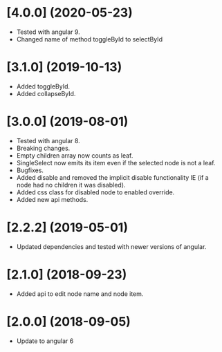 <a name="4.0.0"></a>
# [4.0.0] (2020-05-23)

* Tested with angular 9.
* Changed name of method toggleById to selectById

<a name="3.1.0"></a>
# [3.1.0] (2019-10-13)

* Added toggleById.
* Added collapseById.

<a name="3.0.0"></a>
# [3.0.0] (2019-08-01)

* Tested with angular 8.
* Breaking changes.
* Empty children array now counts as leaf.
* SingleSelect now emits its item even if the selected node is not a leaf.
* Bugfixes.
* Added disable and removed the implicit disable functionality IE (if a node had no children it was disabled).
* Added css class for disabled node to enabled override.
* Added new api methods.

<a name="2.2.2"></a>
# [2.2.2] (2019-05-01)

* Updated dependencies and tested with newer versions of angular.

<a name="2.1.0"></a>
# [2.1.0] (2018-09-23)

* Added api to edit node name and node item.

<a name="2.0.0"></a>
# [2.0.0] (2018-09-05)

* Update to angular 6